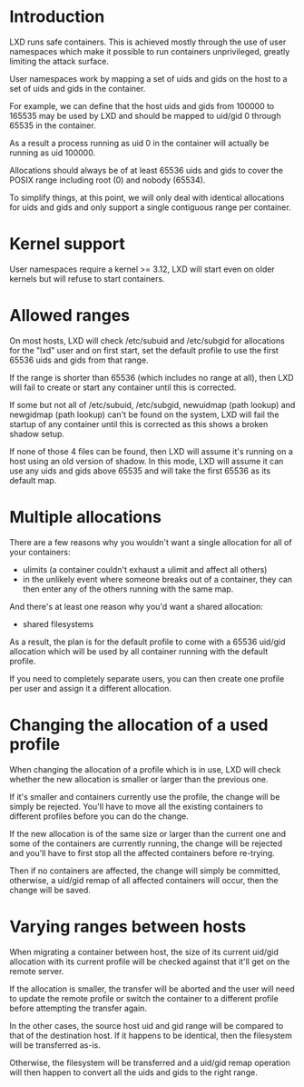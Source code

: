 # Introduction

LXD runs safe containers. This is achieved mostly through the use of
user namespaces which make it possible to run containers unprivileged,
greatly limiting the attack surface.

User namespaces work by mapping a set of uids and gids on the host to a
set of uids and gids in the container.


For example, we can define that the host uids and gids from 100000 to
165535 may be used by LXD and should be mapped to uid/gid 0 through
65535 in the container.

As a result a process running as uid 0 in the container will actually be
running as uid 100000.

Allocations should always be of at least 65536 uids and gids to cover
the POSIX range including root (0) and nobody (65534).


To simplify things, at this point, we will only deal with identical
allocations for uids and gids and only support a single contiguous range
per container.

# Kernel support
User namespaces require a kernel >= 3.12, LXD will start even on older
kernels but will refuse to start containers.

# Allowed ranges
On most hosts, LXD will check /etc/subuid and /etc/subgid for
allocations for the "lxd" user and on first start, set the default
profile to use the first 65536 uids and gids from that range.

If the range is shorter than 65536 (which includes no range at all),
then LXD will fail to create or start any container until this is corrected.

If some but not all of /etc/subuid, /etc/subgid, newuidmap (path lookup)
and newgidmap (path lookup) can't be found on the system, LXD will fail
the startup of any container until this is corrected as this shows a
broken shadow setup.

If none of those 4 files can be found, then LXD will assume it's running
on a host using an old version of shadow. In this mode, LXD will assume
it can use any uids and gids above 65535 and will take the first 65536
as its default map.

# Multiple allocations
There are a few reasons why you wouldn't want a single allocation for
all of your containers:
 * ulimits (a container couldn't exhaust a ulimit and affect all others)
 * in the unlikely event where someone breaks out of a container, they
   can then enter any of the others running with the same map. 

And there's at least one reason why you'd want a shared allocation:
 * shared filesystems

As a result, the plan is for the default profile to come with a 65536
uid/gid allocation which will be used by all container running with the
default profile.

If you need to completely separate users, you can then create one
profile per user and assign it a different allocation.

# Changing the allocation of a used profile
When changing the allocation of a profile which is in use, LXD will
check whether the new allocation is smaller or larger than the previous
one.

If it's smaller and containers currently use the profile, the change
will be simply be rejected.
You'll have to move all the existing containers to different profiles
before you can do the change.

If the new allocation is of the same size or larger than the current one
and some of the containers are currently running, the change will be
rejected and you'll have to first stop all the affected containers
before re-trying.

Then if no containers are affected, the change will simply be committed,
otherwise, a uid/gid remap of all affected containers will occur, then
the change will be saved.

# Varying ranges between hosts
When migrating a container between host, the size of its current uid/gid
allocation with its current profile will be checked against that it'll
get on the remote server.

If the allocation is smaller, the transfer will be aborted and the user
will need to update the remote profile or switch the container to a
different profile before attempting the transfer again.

In the other cases, the source host uid and gid range will be compared
to that of the destination host. If it happens to be identical, then the
filesystem will be transferred as-is.

Otherwise, the filesystem will be transferred and a uid/gid remap
operation will then happen to convert all the uids and gids to the right
range.
